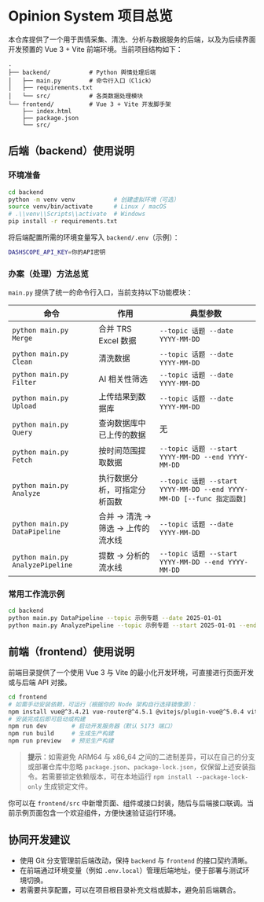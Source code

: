 # Opinion System 项目总览

本仓库提供了一个用于舆情采集、清洗、分析与数据服务的后端，以及为后续界面开发预置的 Vue 3 + Vite 前端环境。当前项目结构如下：

```
.
├── backend/           # Python 舆情处理后端
│   ├── main.py        # 命令行入口（Click）
│   ├── requirements.txt
│   └── src/           # 各类数据处理模块
└── frontend/          # Vue 3 + Vite 开发脚手架
    ├── index.html
    ├── package.json
    └── src/
```

## 后端（backend）使用说明

### 环境准备

```bash
cd backend
python -m venv venv           # 创建虚拟环境（可选）
source venv/bin/activate      # Linux / macOS
# .\\venv\\Scripts\\activate  # Windows
pip install -r requirements.txt
```

将后端配置所需的环境变量写入 `backend/.env`（示例）：

```bash
DASHSCOPE_API_KEY=你的API密钥
```

### 办案（处理）方法总览

`main.py` 提供了统一的命令行入口，当前支持以下功能模块：

| 命令 | 作用 | 典型参数 |
| --- | --- | --- |
| `python main.py Merge` | 合并 TRS Excel 数据 | `--topic 话题 --date YYYY-MM-DD` |
| `python main.py Clean` | 清洗数据 | `--topic 话题 --date YYYY-MM-DD` |
| `python main.py Filter` | AI 相关性筛选 | `--topic 话题 --date YYYY-MM-DD` |
| `python main.py Upload` | 上传结果到数据库 | `--topic 话题 --date YYYY-MM-DD` |
| `python main.py Query` | 查询数据库中已上传的数据 | 无 |
| `python main.py Fetch` | 按时间范围提取数据 | `--topic 话题 --start YYYY-MM-DD --end YYYY-MM-DD` |
| `python main.py Analyze` | 执行数据分析，可指定分析函数 | `--topic 话题 --start YYYY-MM-DD --end YYYY-MM-DD [--func 指定函数]` |
| `python main.py DataPipeline` | 合并 → 清洗 → 筛选 → 上传的流水线 | `--topic 话题 --date YYYY-MM-DD` |
| `python main.py AnalyzePipeline` | 提数 → 分析的流水线 | `--topic 话题 --start YYYY-MM-DD --end YYYY-MM-DD` |

### 常用工作流示例

```bash
cd backend
python main.py DataPipeline --topic 示例专题 --date 2025-01-01
python main.py AnalyzePipeline --topic 示例专题 --start 2025-01-01 --end 2025-01-07
```

## 前端（frontend）使用说明

前端目录提供了一个使用 Vue 3 与 Vite 的最小化开发环境，可直接进行页面开发或与后端 API 对接。

```bash
cd frontend
# 如需手动安装依赖，可运行（根据你的 Node 架构自行选择镜像源）：
npm install vue@^3.4.21 vue-router@^4.5.1 @vitejs/plugin-vue@^5.0.4 vite@^5.2.0
# 安装完成后即可启动或构建
npm run dev       # 启动开发服务器（默认 5173 端口）
npm run build     # 生成生产构建
npm run preview   # 预览生产构建
```

> **提示**：如需避免 ARM64 与 x86_64 之间的二进制差异，可以在自己的分支或部署仓库中忽略 `package.json`、`package-lock.json`，仅保留上述安装指令。若需要锁定依赖版本，可在本地运行 `npm install --package-lock-only` 生成锁定文件。

你可以在 `frontend/src` 中新增页面、组件或接口封装，随后与后端接口联调。当前示例页面包含一个欢迎组件，方便快速验证运行环境。

## 协同开发建议

- 使用 Git 分支管理前后端改动，保持 `backend` 与 `frontend` 的接口契约清晰。
- 在前端通过环境变量（例如 `.env.local`）管理后端地址，便于部署与测试环境切换。
- 若需要共享配置，可以在项目根目录补充文档或脚本，避免前后端耦合。

